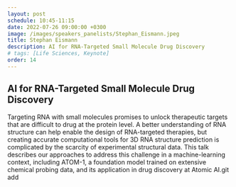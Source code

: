 ```yaml
---
layout: post
schedule: 10:45-11:15
date: 2022-07-26 09:00:00 +0300
image: /images/speakers_panelists/Stephan_Eismann.jpeg
title: Stephan Eismann
description: AI for RNA-Targeted Small Molecule Drug Discovery
# tags: [Life Sciences, Keynote]
order: 14
---
```


## AI for RNA-Targeted Small Molecule Drug Discovery
Targeting RNA with small molecules promises to unlock therapeutic targets that are difficult to drug at the protein level. A better understanding of RNA structure can help enable the design of RNA-targeted therapies, but creating accurate computational tools for 3D RNA structure prediction is complicated by the scarcity of experimental structural data. This talk describes our approaches to address this challenge in a machine-learning context, including ATOM-1, a foundation model trained on extensive chemical probing data, and its application in drug discovery at Atomic AI.git add 